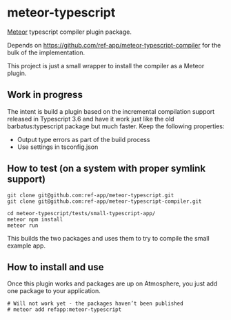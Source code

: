 # meteor-typescript
[Meteor](https://meteor.com) typescript compiler plugin package.

Depends on https://github.com/ref-app/meteor-typescript-compiler for the bulk of the implementation.

This project is just a small wrapper to install the compiler as a Meteor plugin.

## Work in progress
The intent is build a plugin based on the incremental compilation support released in Typescript 3.6 and have it work just like the old barbatus:typescript package but much faster. Keep the following properties:

* Output type errors as part of the build process
* Use settings in tsconfig.json

## How to test (on a system with proper symlink support)

```
git clone git@github.com:ref-app/meteor-typescript.git
git clone git@github.com:ref-app/meteor-typescript-compiler.git

cd meteor-typescript/tests/small-typescript-app/
meteor npm install
meteor run
```

This builds the two packages and uses them to try to compile the small example app.

## How to install and use
Once this plugin works and packages are up on Atmosphere, you just add one package to your application.

```
# Will not work yet - the packages haven’t been published
# meteor add refapp:meteor-typescript
```
